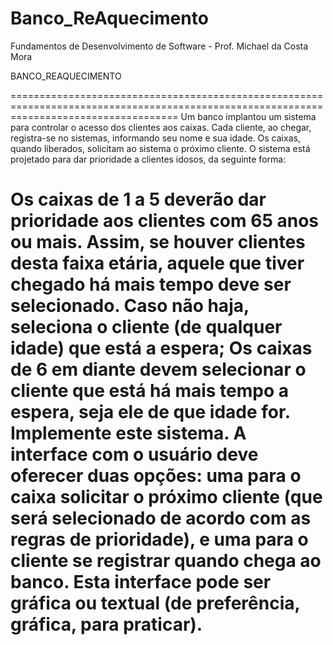 # Banco_ReAquecimento
Fundamentos de Desenvolvimento de Software  - Prof. Michael da Costa Mora 

BANCO_REAQUECIMENTO

=========================================================================================================================================
Um banco implantou um sistema para controlar o acesso dos clientes aos caixas. Cada cliente, ao chegar, registra-se no sistemas,
informando seu nome e sua idade. Os caixas, quando liberados, solicitam ao sistema o próximo cliente. O sistema está projetado para dar prioridade a clientes idosos, da seguinte forma:

Os caixas de 1 a 5 deverão dar prioridade aos clientes com 65 anos ou mais. Assim, se houver clientes desta faixa etária, aquele que tiver chegado há mais tempo deve ser selecionado. Caso não haja, seleciona o cliente (de qualquer idade) que está a espera;
Os caixas de 6 em diante devem selecionar o cliente que está há mais tempo a espera, seja ele de que idade for.
Implemente este sistema. A interface com o usuário deve oferecer duas opções: uma para o caixa solicitar o próximo cliente (que será selecionado de acordo com as regras de prioridade), e uma para o cliente se registrar quando chega ao banco. Esta interface pode ser gráfica ou textual (de preferência, gráfica, para praticar).
==========================================================================================================================================
